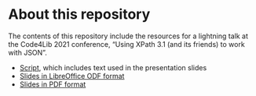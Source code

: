 # About this repository

The contents of this repository include the resources for a lightning talk at the Code4Lib 2021 conference, “Using XPath 3.1 (and its friends) to work with JSON”.

* [Script](./using-xpath-to-work-with-json.md), which includes text used in the presentation slides
* [Slides in LibreOffice ODF format](./slides.odf)
* [Slides in PDF format](./slides.pdf)
